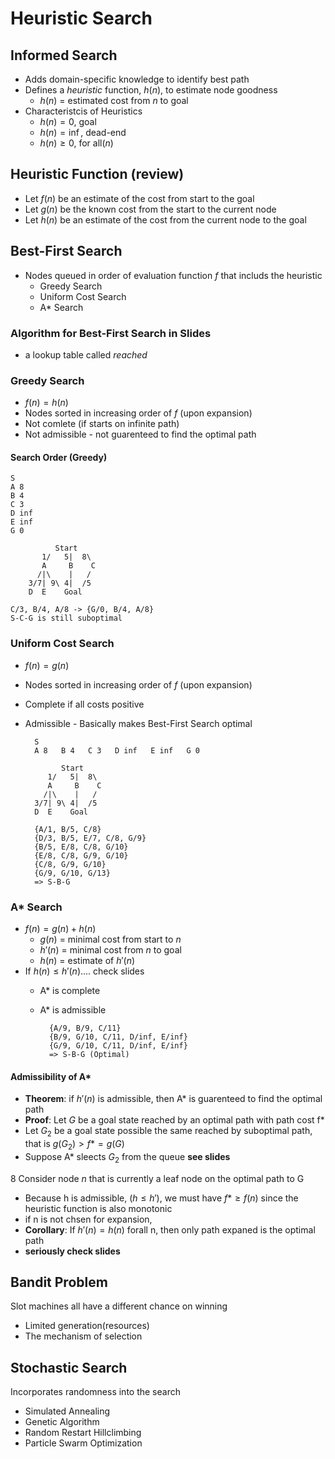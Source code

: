 # Heuristic Search
## Informed Search
* Adds domain-specific knowledge to identify best path
* Defines a *heuristic* function, $h(n)$, to estimate node goodness
    * $h(n)$ = estimated cost from *n* to goal
* Characteristcis of Heuristics
    * $h(n) = 0$, goal
    * $h(n) = \inf$, dead-end
    * $h(n) \geq 0$, for all(*n*)

## Heuristic Function (review)
* Let $f(n)$ be an estimate of the cost from start to the goal
* Let $g(n)$ be the known cost from the start to the current node
* Let $h(n)$ be an estimate of the cost from the current node to the goal

## Best-First Search
* Nodes queued in order of evaluation function $f$ that includs the heuristic
    * Greedy Search
    * Uniform Cost Search
    * A* Search

### Algorithm for Best-First Search in Slides
* a lookup table called *reached*

### Greedy Search
* $f(n) = h(n)$
* Nodes sorted in increasing order of $f$ (upon expansion)
* Not comlete (if starts on infinite path)
* Not admissible - not guarenteed to find the optimal path
#### Search Order (Greedy)
    S
    A 8 
    B 4
    C 3
    D inf
    E inf
    G 0

              Start
           1/   5|  8\
           A     B    C
          /|\    |   /
        3/7| 9\ 4|  /5
        D  E    Goal

    C/3, B/4, A/8 -> {G/0, B/4, A/8}
    S-C-G is still suboptimal

### Uniform Cost Search
* $f(n)=g(n)$
* Nodes sorted in increasing order of $f$ (upon expansion)
* Complete if all costs positive
* Admissible - Basically makes Best-First Search optimal

        S
        A 8   B 4   C 3   D inf   E inf   G 0

              Start
           1/   5|  8\
           A     B    C
          /|\    |   /
        3/7| 9\ 4|  /5
        D  E    Goal

        {A/1, B/5, C/8}
        {D/3, B/5, E/7, C/8, G/9}
        {B/5, E/8, C/8, G/10}
        {E/8, C/8, G/9, G/10}
        {C/8, G/9, G/10}
        {G/9, G/10, G/13}
        => S-B-G

### A* Search
* $f(n) = g(n) + h(n)$
    * $g(n)$ = minimal cost from start to $n$
    * $h'(n)$ = minimal cost from $n$ to goal
    * $h(n)$ = estimate of $h'(n)$
* If $h(n) \leq h'(n)$.... check slides
    * A* is complete
    * A* is admissible

            {A/9, B/9, C/11}
            {B/9, G/10, C/11, D/inf, E/inf}
            {G/9, G/10, C/11, D/inf, E/inf}
            => S-B-G (Optimal)
#### Admissibility of A*
* **Theorem**: if $h'(n)$ is admissible, then A* is guarenteed to find the optimal path
* **Proof**: Let $G$ be a goal state reached by an optimal path with path cost f*
* Let $G_2$ be a goal state possible the same reached by suboptimal path, that is $g(G_2) > f* = g(G)$
* Suppose A* sleects $G_2$ from the queue 
**see slides**

8 Consider node $n$ that is currently a leaf node on the optimal path to G
* Because h is admissible, $(h \leq h')$, we must have $f* \geq f(n)$ since the heuristic function is also monotonic
* if n is not chsen for expansion,
* **Corollary**: If $h'(n) = h(n)$ forall n, then only path expaned is the optimal path
* **seriously check slides**

## Bandit Problem
Slot machines all have a different chance on winning
* Limited generation(resources)
* The mechanism of selection
## Stochastic Search
Incorporates randomness into the search
* Simulated Annealing
* Genetic Algorithm
* Random Restart Hillclimbing
* Particle Swarm Optimization